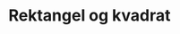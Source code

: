 ---
title: Rektangel og kvadrat
level: 1
external: https://espenec.files.wordpress.com/2015/09/lego-mindstorms-del-1-7.pdf
---